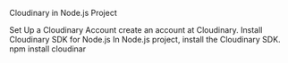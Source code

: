 Cloudinary in Node.js Project

Set Up a Cloudinary Account create an account at Cloudinary.
Install Cloudinary SDK for Node.js In Node.js project, install the Cloudinary SDK.
npm install cloudinar
